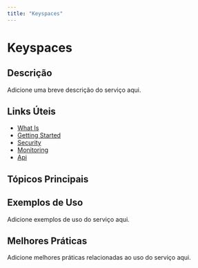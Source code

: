 ```yaml
---
title: "Keyspaces"
---
```


# Keyspaces

## Descrição

Adicione uma breve descrição do serviço aqui.

## Links Úteis

- [What Is](https://docs.aws.amazon.com/keyspaces/latest/devguide/what-is.html)
- [Getting Started](https://docs.aws.amazon.com/keyspaces/latest/devguide/getting-started.html)
- [Security](https://docs.aws.amazon.com/keyspaces/latest/devguide/security.html)
- [Monitoring](https://docs.aws.amazon.com/keyspaces/latest/devguide/monitoring.html)
- [Api](https://docs.aws.amazon.com/keyspaces/latest/devguide/api.html)

## Tópicos Principais



## Exemplos de Uso

Adicione exemplos de uso do serviço aqui.

## Melhores Práticas

Adicione melhores práticas relacionadas ao uso do serviço aqui.
